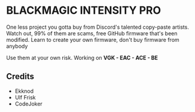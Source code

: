 # BLACKMAGIC INTENSITY PRO

One less project you gotta buy from Discord's talented copy-paste artists. Watch out, 99% of them are scams, free GitHub firmware that's been modified. Learn to create your own firmware, don't buy firmware from anybody

Use them at your own risk. Working on **VGK - EAC - ACE - BE**

## Credits

- Ekknod 
- Ulf Frisk
- CodeJoker
